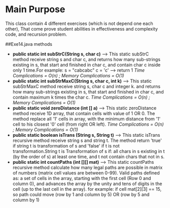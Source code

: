 # Main Purpose

This class contain 4 different exercises (which is not depend one each other), That come prove student abilities in effectiveness and complexity code, and recursion problem. 

##Exe14.java methods

- <b>public static int subStrC(String s, char c)</b> --> This static subStrC method receive string s and char c, and returns how many sub-strings existing in s, that start and finished in char c, and contain char c inside only 1 time.For example: s = "cabcabc" c = 'c' --> return 1 
<I>Time Complications = O(n) ; Memory Complications = O(1)</I>   
- <b>public static int subStrMaxC(String s, char c, int k)</b> -->  This static subStrMaxC method receive string s, char c and integer k. and returns how many sub-strings existing in s, that start and finished in char c, and contain maximum k times the char c.
<I>Time Complications = O(n) ; Memory Complications = O(1)</I>
- <b>public static void zeroDistance (int [] a)</b> --> This static zeroDistance method receive 1D array, that contain cells with value of 1 OR 0. The method replace all '1' cells in array, 
with the minimum distance from '1' cell to his closest '0' cell (from right OR left).
<I>Time Complications = O(n) ; Memory Complications = O(1)</I>    
- <b>public static boolean isTrans (String s, String t)</b> --> This static isTrans recursive method receive string s and string t. The method return 'true' if string t is transformation of s and 'false' if t is not transformation.String t is Transformation of s if: all chars in s existing in t (by the order of s) at least one time, and t not contain chars that not in s.  
- <b>public static int countPaths (int [][] mat)</b> --> This static countPaths recursive method calculate how many legal paths are possible in matrix of numbers (matrix cell values are between 0-99). Valid paths defined as: a set of cells in the array, starting with the first cell (Row 0 and column 0), and advances the array by the unity and tens of digits in the cell (up to the last cell in the array). 
for example: if cell mat[2][3] == 15, so path could move (row by 1 and column by 5) OR (row by 5 and column by 1)

